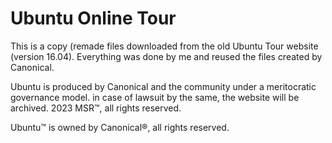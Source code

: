 # Ubuntu Online Tour

This is a copy (remade files downloaded from the old Ubuntu Tour website (version 16.04).
Everything was done by me and reused the files created by Canonical.

Ubuntu is produced by Canonical and the community under a meritocratic governance model.
in case of lawsuit by the same, the website will be archived.
2023 MSR™, all rights reserved.

Ubuntu™ is owned by Canonical®, all rights reserved.
